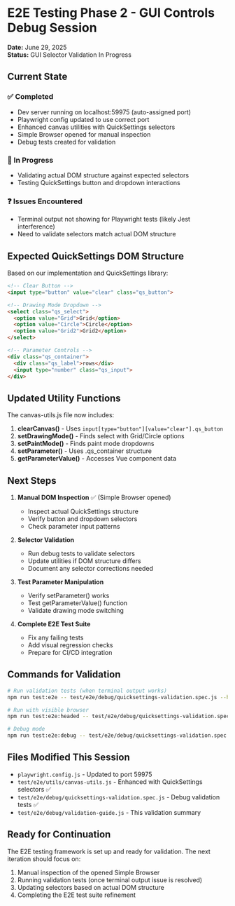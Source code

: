 # E2E Testing Phase 2 - GUI Controls Debug Session

**Date:** June 29, 2025  
**Status:** GUI Selector Validation In Progress

## Current State

### ✅ Completed
- Dev server running on localhost:59975 (auto-assigned port)
- Playwright config updated to use correct port
- Enhanced canvas utilities with QuickSettings selectors
- Simple Browser opened for manual inspection
- Debug tests created for validation

### 🔄 In Progress
- Validating actual DOM structure against expected selectors
- Testing QuickSettings button and dropdown interactions

### ❓ Issues Encountered
- Terminal output not showing for Playwright tests (likely Jest interference)
- Need to validate selectors match actual DOM structure

## Expected QuickSettings DOM Structure

Based on our implementation and QuickSettings library:

```html
<!-- Clear Button -->
<input type="button" value="clear" class="qs_button">

<!-- Drawing Mode Dropdown -->
<select class="qs_select">
  <option value="Grid">Grid</option>
  <option value="Circle">Circle</option>
  <option value="Grid2">Grid2</option>
</select>

<!-- Parameter Controls -->
<div class="qs_container">
  <div class="qs_label">rows</div>
  <input type="number" class="qs_input">
</div>
```

## Updated Utility Functions

The canvas-utils.js file now includes:

1. **clearCanvas()** - Uses `input[type="button"][value="clear"].qs_button`
2. **setDrawingMode()** - Finds select with Grid/Circle options
3. **setPaintMode()** - Finds paint mode dropdowns
4. **setParameter()** - Uses .qs_container structure
5. **getParameterValue()** - Accesses Vue component data

## Next Steps

1. **Manual DOM Inspection** ✅ (Simple Browser opened)
   - Inspect actual QuickSettings structure
   - Verify button and dropdown selectors
   - Check parameter input patterns

2. **Selector Validation**
   - Run debug tests to validate selectors
   - Update utilities if DOM structure differs
   - Document any selector corrections needed

3. **Test Parameter Manipulation**
   - Verify setParameter() works
   - Test getParameterValue() function
   - Validate drawing mode switching

4. **Complete E2E Test Suite**
   - Fix any failing tests
   - Add visual regression checks
   - Prepare for CI/CD integration

## Commands for Validation

```bash
# Run validation tests (when terminal output works)
npm run test:e2e -- test/e2e/debug/quicksettings-validation.spec.js --headed

# Run with visible browser
npm run test:e2e:headed -- test/e2e/debug/quicksettings-validation.spec.js

# Debug mode
npm run test:e2e:debug -- test/e2e/debug/quicksettings-validation.spec.js
```

## Files Modified This Session

- `playwright.config.js` - Updated to port 59975
- `test/e2e/utils/canvas-utils.js` - Enhanced with QuickSettings selectors ✅
- `test/e2e/debug/quicksettings-validation.spec.js` - Debug validation tests ✅
- `test/e2e/debug/validation-guide.js` - This validation summary

## Ready for Continuation

The E2E testing framework is set up and ready for validation. The next iteration should focus on:

1. Manual inspection of the opened Simple Browser
2. Running validation tests (once terminal output issue is resolved)
3. Updating selectors based on actual DOM structure
4. Completing the E2E test suite refinement
